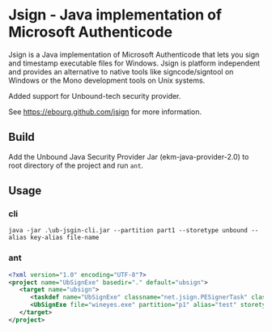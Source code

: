 Jsign - Java implementation of Microsoft Authenticode
=====================================================

Jsign is a Java implementation of Microsoft Authenticode that lets you sign
and timestamp executable files for Windows. Jsign is platform independent and
provides an alternative to native tools like signcode/signtool on Windows
or the Mono development tools on Unix systems.

Added support for Unbound-tech security provider.

See https://ebourg.github.com/jsign for more information.


## Build
Add the Unbound Java Security Provider Jar (ekm-java-provider-2.0) to root directory of the project and run `ant`.

## Usage
### cli 

`java -jar .\ub-jsgin-cli.jar --partition part1 --storetype unbound --alias key-alias file-name`

### ant
```xml
<?xml version="1.0" encoding="UTF-8"?>
<project name="UbSignExe" basedir="." default="ubsign">
   <target name="ubsign">
      <taskdef name="UbSignExe" classname="net.jsign.PESignerTask" classpath="ub-jsgin-ant.jar" />
      <UbSignExe file="wineyes.exe" partition="p1" alias="test" storetype="unbound" />
   </target>
</project>
```

